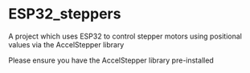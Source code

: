 # ESP32_steppers
A project which uses ESP32 to control stepper motors using positional values via the AccelStepper library

Please ensure you have the AccelStepper library pre-installed
